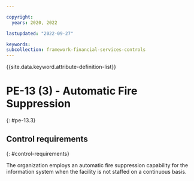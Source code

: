 ```yaml
---

copyright:
  years: 2020, 2022

lastupdated: "2022-09-27"

keywords: 
subcollection: framework-financial-services-controls
---
```


{{site.data.keyword.attribute-definition-list}}

         
# PE-13 (3) - Automatic Fire Suppression
{: #pe-13.3}

## Control requirements
{: #control-requirements}

The organization employs an automatic fire suppression capability for the information system when the facility is not staffed on a continuous basis.



